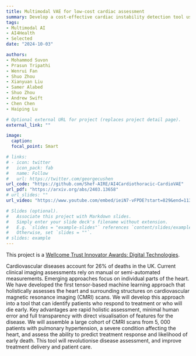 ```yaml
---
title: Multimodal VAE for low-cost cardiac assessment
summary: Develop a cost-effective cardiac instability detection tool using multimodal variational autoencoder
tags:
- Multimodal AI
- AI4Health
- Selected
date: "2024-10-03"

authors:
- Mohammod Suvon
- Prasun Tripathi
- Wenrui Fan
- Shuo Zhou
- Xianyuan Liu
- Samer Alabed
- Shuo Zhou
- Andrew Swift
- Chen Chen
- Haiping Lu

# Optional external URL for project (replaces project detail page).
external_link: ""

image:
  caption: 
  focal_point: Smart

# links:
# - icon: twitter
#   icon_pack: fab
#   name: Follow
#   url: https://twitter.com/georgecushen
url_code: "https://github.com/Shef-AIRE/AI4Cardiothoracic-CardioVAE"
url_pdf: "https://arxiv.org/abs/2403.13658"
# url_slides: ""
url_video: "https://www.youtube.com/embed/ieiN7-vFPDE?start=829&end=1130"

# Slides (optional).
#   Associate this project with Markdown slides.
#   Simply enter your slide deck's filename without extension.
#   E.g. `slides = "example-slides"` references `content/slides/example-slides.md`.
#   Otherwise, set `slides = ""`.
# slides: example
---
```


This project is a [Wellcome Trust Innovator Awards: Digital Technologies](https://grantnav.threesixtygiving.org/grant/360G-Wellcome-215799_Z_19_Z).

Cardiovascular diseases account for 26% of deaths in the UK. Current clinical imaging assessments rely on manual or semi-automated measurements. Emerging approaches focus on individual parts of the heart. We have developed the first tensor-based machine learning approach that holistically assesses the heart and surrounding structures on cardiovascular magnetic resonance imaging (CMRI) scans. We will develop this approach into a tool that can identify patients who respond to treatment or who will die early. Key advantages are rapid holistic assessment, minimal human error and full transparency with direct visualisation of features for the disease. We will assemble a large cohort of CMRI scans from 5, 000 patients with pulmonary hypertension, a severe condition affecting the heart, and assess the ability to predict treatment response and likelihood of early death. This tool will revolutionise disease assessment, and improve treatment delivery and patient care.
